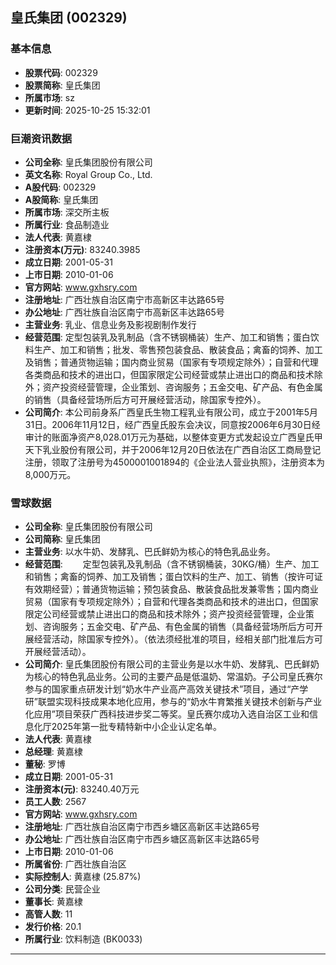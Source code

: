 ## 皇氏集团 (002329)

### 基本信息

- **股票代码**: 002329
- **股票简称**: 皇氏集团
- **所属市场**: sz
- **更新时间**: 2025-10-25 15:32:01

### 巨潮资讯数据

- **公司全称**: 皇氏集团股份有限公司
- **英文名称**: Royal Group Co., Ltd.
- **A股代码**: 002329
- **A股简称**: 皇氏集团
- **所属市场**: 深交所主板
- **所属行业**: 食品制造业
- **法人代表**: 黄嘉棣
- **注册资本(万元)**: 83240.3985
- **成立日期**: 2001-05-31
- **上市日期**: 2010-01-06
- **官方网站**: www.gxhsry.com
- **注册地址**: 广西壮族自治区南宁市高新区丰达路65号
- **办公地址**: 广西壮族自治区南宁市高新区丰达路65号
- **主营业务**: 乳业、信息业务及影视剧制作发行
- **经营范围**: 定型包装乳及乳制品（含不锈钢桶装）生产、加工和销售；蛋白饮料生产、加工和销售；批发、零售预包装食品、散装食品；禽畜的饲养、加工及销售；普通货物运输；国内商业贸易（国家有专项规定除外）；自营和代理各类商品和技术的进出口，但国家限定公司经营或禁止进出口的商品和技术除外；资产投资经营管理，企业策划、咨询服务；五金交电、矿产品、有色金属的销售（具备经营场所后方可开展经营活动，除国家专控外）。
- **公司简介**: 本公司前身系广西皇氏生物工程乳业有限公司，成立于2001年5月31日。2006年11月12日，经广西皇氏股东会决议，同意按2006年6月30日经审计的账面净资产8,028.01万元为基础，以整体变更方式发起设立广西皇氏甲天下乳业股份有限公司，并于2006年12月20日依法在广西自治区工商局登记注册，领取了注册号为4500001001894的《企业法人营业执照》，注册资本为8,000万元。

### 雪球数据

- **公司全称**: 皇氏集团股份有限公司
- **公司简称**: 皇氏集团
- **主营业务**: 以水牛奶、发酵乳、巴氏鲜奶为核心的特色乳品业务。
- **经营范围**: 　　定型包装乳及乳制品（含不锈钢桶装，30KG/桶）生产、加工和销售；禽畜的饲养、加工及销售；蛋白饮料的生产、加工、销售（按许可证有效期经营）；普通货物运输；预包装食品、散装食品批发兼零售；国内商业贸易（国家有专项规定除外）；自营和代理各类商品和技术的进出口，但国家限定公司经营或禁止进出口的商品和技术除外；资产投资经营管理，企业策划、咨询服务；五金交电、矿产品、有色金属的销售（具备经营场所后方可开展经营活动，除国家专控外）。（依法须经批准的项目，经相关部门批准后方可开展经营活动）。
- **公司简介**: 皇氏集团股份有限公司的主营业务是以水牛奶、发酵乳、巴氏鲜奶为核心的特色乳品业务。公司的主要产品是低温奶、常温奶。子公司皇氏赛尔参与的国家重点研发计划“奶水牛产业高产高效关键技术”项目，通过“产学研”联盟实现科技成果本地化应用，参与的“奶水牛育繁推关键技术创新与产业化应用”项目荣获广西科技进步奖二等奖。皇氏赛尔成功入选自治区工业和信息化厅2025年第一批专精特新中小企业认定名单。
- **法人代表**: 黄嘉棣
- **总经理**: 黄嘉棣
- **董秘**: 罗博
- **成立日期**: 2001-05-31
- **注册资本(元)**: 83240.40万元
- **员工人数**: 2567
- **官方网站**: www.gxhsry.com
- **注册地址**: 广西壮族自治区南宁市西乡塘区高新区丰达路65号
- **办公地址**: 广西壮族自治区南宁市西乡塘区高新区丰达路65号
- **上市日期**: 2010-01-06
- **所属省份**: 广西壮族自治区
- **实际控制人**: 黄嘉棣 (25.87%)
- **公司分类**: 民营企业
- **董事长**: 黄嘉棣
- **高管人数**: 11
- **发行价格**: 20.1
- **所属行业**: 饮料制造 (BK0033)

---